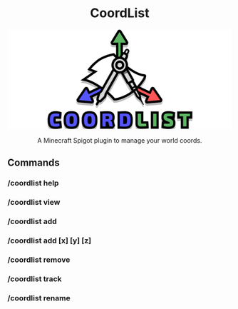 <h1 align="center">CoordList</h1>
<p align="center"><img src="https://github.com/Sara01-s/CoordList/blob/main/CoordList%20Logo.png" width="512" height="224"/></p>
<p align="center">A Minecraft Spigot plugin to manage your world coords.</p>

## Commands
### /coordlist help
### /coordlist view
### /coordlist add <coord name>
### /coordlist add <coord name> [x] [y] [z]
### /coordlist remove <coord name>
### /coordlist track <coord name>
### /coordlist rename <coord name> <new name>